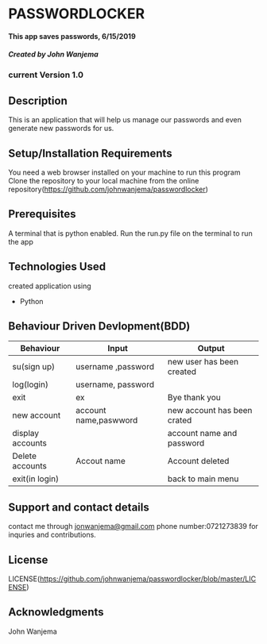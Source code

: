 # PASSWORDLOCKER

#### This app saves passwords, 6/15/2019

#### _Created by John Wanjema_

### current Version 1.0

## Description

This is an application that will help us manage our passwords and even generate new passwords for us.

## Setup/Installation Requirements

You need a web browser installed on your machine to run this program
Clone the repository to your local machine from the online repository(https://github.com/johnwanjema/passwordlocker)

## Prerequisites

A terminal that is python enabled.
Run the run.py file on the terminal to run the app

## Technologies Used

created application using

- Python

## Behaviour Driven Devlopment(BDD)

| Behaviour        | Input                 | Output                      |
| ---------------- | --------------------- | --------------------------- |
| su(sign up)      | username ,password    | new user has been created   |
| log(login)       | username, password    |                             |
| exit             | ex                    | Bye thank you               |
| new account      | account name,paswword | new account has been crated |
| display accounts |                       | account name and password   |
| Delete accounts  | Accout name           | Account deleted             |
| exit(in login)   |                       | back to main menu           |

## Support and contact details

contact me through jonwanjema@gmail.com
phone number:0721273839 for inquries and contributions.

## License

LICENSE(https://github.com/johnwanjema/passwordlocker/blob/master/LICENSE)

## Acknowledgments

John Wanjema
